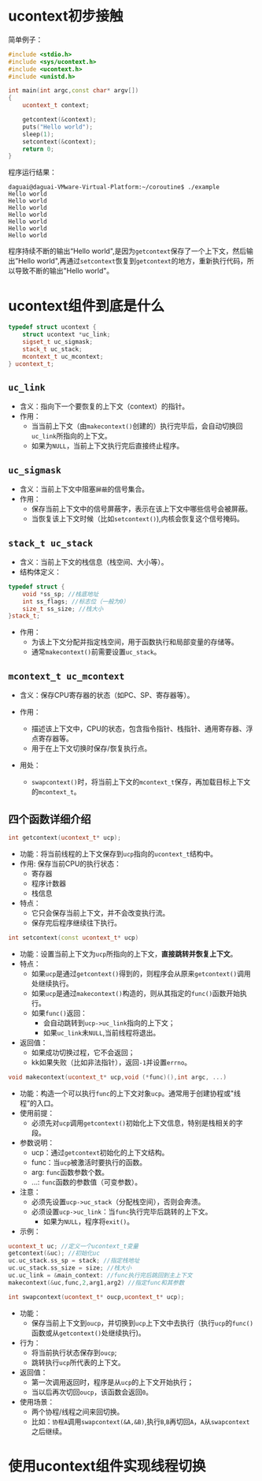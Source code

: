 # ucontext初步接触

简单例子：

```cpp
#include <stdio.h>
#include <sys/ucontext.h>
#include <ucontext.h>
#include <unistd.h>

int main(int argc,const char* argv[])
{
    ucontext_t context;

    getcontext(&context);
    puts("Hello world");
    sleep(1);
    setcontext(&context);
    return 0;
}
```

程序运行结果：

```
daguai@daguai-VMware-Virtual-Platform:~/coroutine$ ./example 
Hello world
Hello world
Hello world
Hello world
Hello world
Hello world
Hello world
```

程序持续不断的输出“Hello world",是因为`getcontext`保存了一个上下文，然后输出”Hello world",再通过`setcontext`恢复到`getcontext`的地方，重新执行代码，所以导致不断的输出"Hello world"。

# ucontext组件到底是什么

```cpp
typedef struct ucontext {
	struct ucontext *uc_link;
	sigset_t uc_sigmask;
	stack_t uc_stack;
	mcontext_t uc_mcontext;
} ucontext_t;
```

## `uc_link`

- 含义：指向下一个要恢复的上下文（context）的指针。
- 作用：
	- 当当前上下文（由`makecontext()`创建的）执行完毕后，会自动切换回`uc_link`所指向的上下文。
	- 如果为`NULL`，当前上下文执行完后直接终止程序。

## `uc_sigmask`

- 含义：当前上下文中阻塞`屏蔽`的信号集合。
- 作用：
	- 保存当前上下文中的信号屏蔽字，表示在该上下文中哪些信号会被屏蔽。
	- 当恢复该上下文时候（比如`setcontext()`),内核会恢复这个信号掩码。

## `stack_t uc_stack`

- 含义：当前上下文的栈信息（栈空间、大小等）。
- 结构体定义：
```cpp
typedef struct {
	void *ss_sp; //栈底地址
	int ss_flags; //标志位（一般为0）
	size_t ss_size; //栈大小
}stack_t;
```
- 作用：
	- 为该上下文分配并指定栈空间，用于函数执行和局部变量的存储等。
	- 通常`makecontext()`前需要设置`uc_stack`。

## `mcontext_t uc_mcontext`

- 含义：保存CPU寄存器的状态（如PC、SP、寄存器等）。
- 作用：
	- 描述该上下文中，CPU的状态，包含指令指针、栈指针、通用寄存器、浮点寄存器等。
	- 用于在上下文切换时保存/恢复执行点。

- 用处：
	- `swapcontext()`时，将当前上下文的`mcontext_t`保存，再加载目标上下文的`mcontext_t`。


## 四个函数详细介绍

```cpp
int getcontext(ucontext_t* ucp);
```

- 功能：将当前线程的上下文保存到`ucp`指向的`ucontext_t`结构中。
- 作用: 保存当前CPU的执行状态：
	- 寄存器
	- 程序计数器
	- 栈信息
- 特点：
	- 它只会保存当前上下文，并不会改变执行流。
	- 保存完后程序继续往下执行。

```cpp
int setcontext(const ucontext_t* ucp)
```

- 功能：设置当前上下文为`ucp`所指向的上下文，**直接跳转并恢复上下文**。
- 特点：
	- 如果`ucp`是通过`getcontext()`得到的，则程序会从原来`getcontext()`调用处继续执行。
	- 如果`ucp`是通过`makecontext()`构造的，则从其指定的`func()`函数开始执行。
	- 如果`func()`返回：
		- 会自动跳转到`ucp->uc_link`指向的上下文；
		- 如果`uc_link`未`NULL`,当前线程将退出。
- 返回值：
	- 如果成功切换过程，它不会返回；
	- kk如果失败（比如非法指针），返回`-1`并设置`errno`。

```cpp
void makecontext(ucontext_t* ucp,void (*func)(),int argc, ...)
```

- 功能：构造一个可以执行`func`的上下文对象`ucp`。通常用于创建协程或"线程”的入口。
- 使用前提：
	- 必须先对`ucp`调用`getcontext()`初始化上下文信息，特别是栈相关的字段。
- 参数说明：
	- ucp：通过`getcontext`初始化的上下文结构。
	- func：当`ucp`被激活时要执行的函数。
	- arg: `func`函数参数个数。
	- ...: `func`函数的参数值（可变参数）。
- 注意：
	- 必须先设置`ucp->uc_stack`（分配栈空间），否则会奔溃。
	- 必须设置`ucp->uc_link`：当`func`执行完毕后跳转的上下文。
		- 如果为`NULL`，程序将`exit()`。
- 示例：
```cpp
ucontext_t uc; //定义一个ucontext_t变量
getcontext(&uc); //初始化uc
uc.uc_stack.ss_sp = stack; //指定栈地址
uc.uc_stack.ss_size = size; //栈大小
uc.uc_link = &main_context: //func执行完后跳回到主上下文
makecontext(&uc,func,2,arg1,arg2) //指定func和其参数
```

```cpp
int swapcontext(ucontext_t* oucp,ucontext_t* ucp);
```
- 功能：
	- 保存当前上下文到`oucp`，并切换到`ucp`上下文中去执行（执行`ucp`的`func()`函数或从`getcontext()`处继续执行)。
- 行为：
	- 将当前执行状态保存到`oucp`;
	- 跳转执行`ucp`所代表的上下文。
- 返回值：
	- 第一次调用返回时，程序是从`ucp`的上下文开始执行；
	- 当以后再次切回`oucp`，该函数会返回`0`。
- 使用场景：
	- 两个协程/线程之间来回切换。
	- 比如：`协程A`调用`swapcontext(&A,&B)`,执行`B`,`B`再切回`A`，`A`从`swapcontext`之后继续。


# 使用ucontext组件实现线程切换

